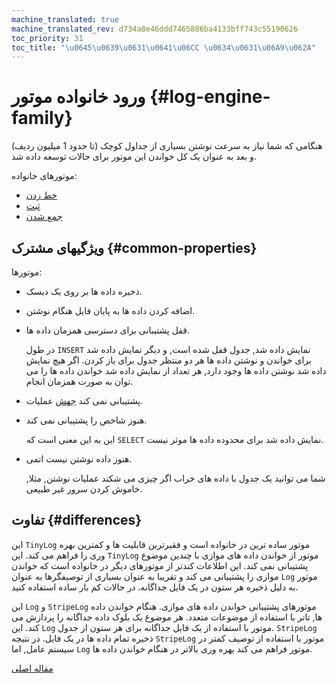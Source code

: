 ```yaml
---
machine_translated: true
machine_translated_rev: d734a8e46ddd7465886ba4133bff743c55190626
toc_priority: 31
toc_title: "\u0645\u0639\u0631\u0641\u06CC \u0634\u0631\u06A9\u062A"
---
```


# ورود خانواده موتور {#log-engine-family}

هنگامی که شما نیاز به سرعت نوشتن بسیاری از جداول کوچک (تا حدود 1 میلیون ردیف) و بعد به عنوان یک کل خواندن این موتور برای حالات توسعه داده شد.

موتورهای خانواده:

-   [خط زدن](stripelog.md)
-   [ثبت](log.md)
-   [جمع شدن](tinylog.md)

## ویژگیهای مشترک {#common-properties}

موتورها:

-   ذخیره داده ها بر روی یک دیسک.

-   اضافه کردن داده ها به پایان فایل هنگام نوشتن.

-   قفل پشتیبانی برای دسترسی همزمان داده ها.

    در طول `INSERT` نمایش داده شد, جدول قفل شده است, و دیگر نمایش داده شد برای خواندن و نوشتن داده ها هر دو منتظر جدول برای باز کردن. اگر هیچ نمایش داده شد نوشتن داده ها وجود دارد, هر تعداد از نمایش داده شد خواندن داده ها را می توان به صورت همزمان انجام.

-   پشتیبانی نمی کند [جهش](../../../sql-reference/statements/alter.md#alter-mutations) عملیات.

-   هنوز شاخص را پشتیبانی نمی کند.

    این به این معنی است که `SELECT` نمایش داده شد برای محدوده داده ها موثر نیست.

-   هنوز داده نوشتن نیست اتمی.

    شما می توانید یک جدول با داده های خراب اگر چیزی می شکند عملیات نوشتن, مثلا, خاموش کردن سرور غیر طبیعی.

## تفاوت {#differences}

این `TinyLog` موتور ساده ترین در خانواده است و فقیرترین قابلیت ها و کمترین بهره وری را فراهم می کند. این `TinyLog` موتور از خواندن داده های موازی با چندین موضوع پشتیبانی نمی کند. این اطلاعات کندتر از موتورهای دیگر در خانواده است که خواندن موازی را پشتیبانی می کند و تقریبا به عنوان بسیاری از توصیفگرها به عنوان `Log` موتور به دلیل ذخیره هر ستون در یک فایل جداگانه. در حالات کم بار ساده استفاده کنید.

این `Log` و `StripeLog` موتورهای پشتیبانی خواندن داده های موازی. هنگام خواندن داده ها, تاتر با استفاده از موضوعات متعدد. هر موضوع یک بلوک داده جداگانه را پردازش می کند. این `Log` موتور با استفاده از یک فایل جداگانه برای هر ستون از جدول. `StripeLog` ذخیره تمام داده ها در یک فایل. در نتیجه `StripeLog` موتور با استفاده از توصیف کمتر در سیستم عامل, اما `Log` موتور فراهم می کند بهره وری بالاتر در هنگام خواندن داده ها.

[مقاله اصلی](https://clickhouse.tech/docs/en/operations/table_engines/log_family/) <!--hide-->
